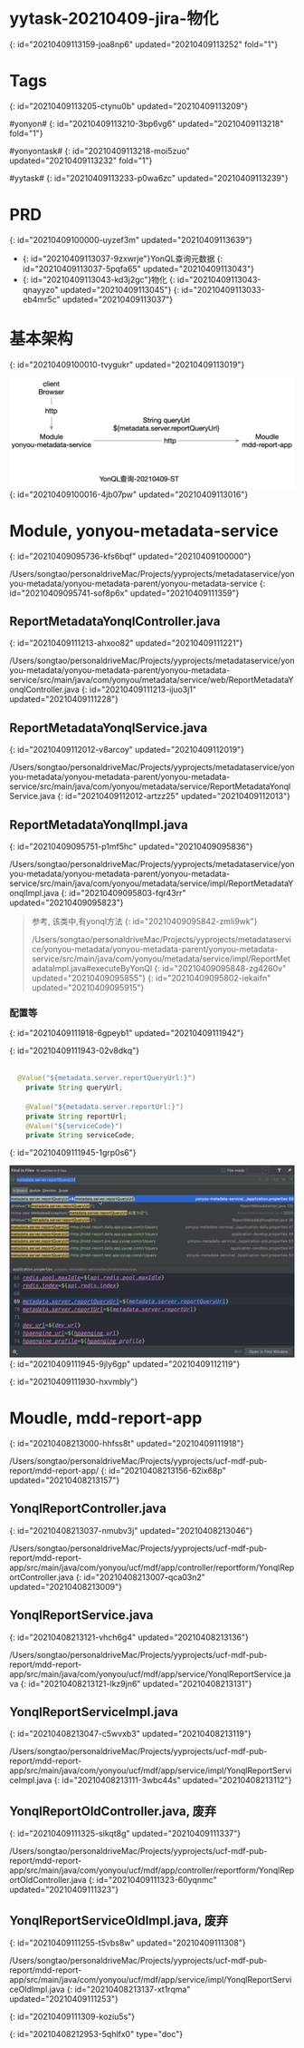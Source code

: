 # yytask-20210409-jira-物化
{: id="20210409113159-joa8np6" updated="20210409113252" fold="1"}

# Tags
{: id="20210409113205-ctynu0b" updated="20210409113209"}

#yonyon#
{: id="20210409113210-3bp6vg6" updated="20210409113218" fold="1"}

#yonyontask#
{: id="20210409113218-moi5zuo" updated="20210409113232" fold="1"}

#yytask#
{: id="20210409113233-p0wa6zc" updated="20210409113239"}

# PRD
{: id="20210409100000-uyzef3m" updated="20210409113639"}

- {: id="20210409113037-9zxwrje"}YonQL查询元数据
  {: id="20210409113037-5pqfa65" updated="20210409113043"}
- {: id="20210409113043-kd3j2gc"}物化
  {: id="20210409113043-qnayyzo" updated="20210409113045"}
{: id="20210409113033-eb4mr5c" updated="20210409113037"}

# 基本架构
{: id="20210409100010-tvygukr" updated="20210409113019"}

![image.png](assets/image-20210409113016-lrvwqun.png)
{: id="20210409100016-4jb07pw" updated="20210409113016"}

# Module, yonyou-metadata-service
{: id="20210409095736-kfs6bqf" updated="20210409100000"}

/Users/songtao/personaldriveMac/Projects/yyprojects/metadataservice/yonyou-metadata/yonyou-metadata-parent/yonyou-metadata-service
{: id="20210409095741-sof8p6x" updated="20210409111359"}

## ReportMetadataYonqlController.java
{: id="20210409111213-ahxoo82" updated="20210409111221"}

/Users/songtao/personaldriveMac/Projects/yyprojects/metadataservice/yonyou-metadata/yonyou-metadata-parent/yonyou-metadata-service/src/main/java/com/yonyou/metadata/service/web/ReportMetadataYonqlController.java
{: id="20210409111213-ijuo3j1" updated="20210409111228"}

## ReportMetadataYonqlService.java
{: id="20210409112012-v8arcoy" updated="20210409112019"}

/Users/songtao/personaldriveMac/Projects/yyprojects/metadataservice/yonyou-metadata/yonyou-metadata-parent/yonyou-metadata-service/src/main/java/com/yonyou/metadata/service/ReportMetadataYonqlService.java
{: id="20210409112012-artzz25" updated="20210409112013"}

## ReportMetadataYonqlImpl.java
{: id="20210409095751-p1mf5hc" updated="20210409095836"}

/Users/songtao/personaldriveMac/Projects/yyprojects/metadataservice/yonyou-metadata/yonyou-metadata-parent/yonyou-metadata-service/src/main/java/com/yonyou/metadata/service/impl/ReportMetadataYonqlImpl.java
{: id="20210409095803-fqr43rr" updated="20210409095823"}

> 参考, 该类中,有yonql方法
> {: id="20210409095842-zmli9wk"}
>
> /Users/songtao/personaldriveMac/Projects/yyprojects/metadataservice/yonyou-metadata/yonyou-metadata-parent/yonyou-metadata-service/src/main/java/com/yonyou/metadata/service/impl/ReportMetadataImpl.java#executeByYonQl
> {: id="20210409095848-zg4260v" updated="20210409095855"}
{: id="20210409095802-iekaifn" updated="20210409095915"}

### 配置等
{: id="20210409111918-6gpeyb1" updated="20210409111942"}

{: id="20210409111943-02v8dkq"}

```java

  @Value("${metadata.server.reportQueryUrl:}")
    private String queryUrl;

    @Value("${metadata.server.reportUrl:}")
    private String reportUrl;
    @Value("${serviceCode}")
    private String serviceCode;
```
{: id="20210409111945-1grp0s6"}

![image.png](assets/image-20210409112119-0dc7fo5.png)
{: id="20210409111945-9jly6gp" updated="20210409112119"}

{: id="20210409111930-hxvmbly"}

# Moudle, mdd-report-app
{: id="20210408213000-hhfss8t" updated="20210409111918"}

/Users/songtao/personaldriveMac/Projects/yyprojects/ucf-mdf-pub-report/mdd-report-app/
{: id="20210408213156-62ix68p" updated="20210408213157"}

## YonqlReportController.java
{: id="20210408213037-nmubv3j" updated="20210408213046"}

/Users/songtao/personaldriveMac/Projects/yyprojects/ucf-mdf-pub-report/mdd-report-app/src/main/java/com/yonyou/ucf/mdf/app/controller/reportform/YonqlReportController.java
{: id="20210408213007-qca03n2" updated="20210408213009"}

## YonqlReportService.java
{: id="20210408213121-vhch6g4" updated="20210408213136"}

/Users/songtao/personaldriveMac/Projects/yyprojects/ucf-mdf-pub-report/mdd-report-app/src/main/java/com/yonyou/ucf/mdf/app/service/YonqlReportService.java
{: id="20210408213121-lkz9jn6" updated="20210408213131"}

## YonqlReportServiceImpl.java
{: id="20210408213047-c5wvxb3" updated="20210408213119"}

/Users/songtao/personaldriveMac/Projects/yyprojects/ucf-mdf-pub-report/mdd-report-app/src/main/java/com/yonyou/ucf/mdf/app/service/impl/YonqlReportServiceImpl.java
{: id="20210408213111-3wbc44s" updated="20210408213112"}

## YonqlReportOldController.java, 废弃
{: id="20210409111325-sikqt8g" updated="20210409111337"}

/Users/songtao/personaldriveMac/Projects/yyprojects/ucf-mdf-pub-report/mdd-report-app/src/main/java/com/yonyou/ucf/mdf/app/controller/reportform/YonqlReportOldController.java
{: id="20210409111323-60yqnmc" updated="20210409111323"}

## YonqlReportServiceOldImpl.java, 废弃
{: id="20210409111255-t5vbs8w" updated="20210409111308"}

/Users/songtao/personaldriveMac/Projects/yyprojects/ucf-mdf-pub-report/mdd-report-app/src/main/java/com/yonyou/ucf/mdf/app/service/impl/YonqlReportServiceOldImpl.java
{: id="20210408213137-xt1rqma" updated="20210409111253"}

{: id="20210409111309-koziu5s"}


{: id="20210408212953-5qhlfx0" type="doc"}
